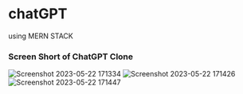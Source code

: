 # chatGPT
using MERN STACK

### Screen Short of ChatGPT Clone
![Screenshot 2023-05-22 171334](https://github.com/SouravKrGupta/CHATGPT-Clone/assets/89971045/f8e888df-d593-4265-97d6-9d6b1b1eaa15)
![Screenshot 2023-05-22 171426](https://github.com/SouravKrGupta/CHATGPT-Clone/assets/89971045/a75cef68-5e6a-42cd-bb1b-66eb5374adbc)
![Screenshot 2023-05-22 171447](https://github.com/SouravKrGupta/CHATGPT-Clone/assets/89971045/d5391099-2ed0-4a40-8b76-b90a4a8c3877)
